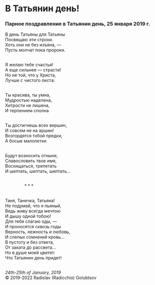 <style>p{text-align:left}</style>
# В Татьянин день!

### Парное поздравление в Татьянин день, 25 января 2019 г.

В день Татьяны для Татьяны<br />
Посвящаю эти строки.<br />
Хоть они не без изъяна, &mdash;<br />
Пусть молчат пока пророки.

<br />Я желаю тебе счастья!<br />
А еще сильнее &mdash; страсти!<br />
Но не той, что у Христа,<br />
Лучше с чистого листа:

<br />Ты красива, ты умна,<br />
Мудростью наделена,<br />
Хитрости не лишена,<br />
И терпением сполна

<br />Ты достигнешь всех вершин,<br />
И совсем не на аршин!<br />
Возгордятся тобой предки,<br />
А босые малолетки

<br />Будут возносить отныне,<br />
Славословить твое имя,<br />
Восхищаться, трепетать<br />
И шептать, шептать, шептать...

<br />&nbsp;&nbsp;&nbsp;&nbsp;&nbsp;&nbsp;&nbsp;&nbsp;&nbsp;&nbsp;&nbsp;&nbsp;&nbsp;&nbsp;&nbsp;&nbsp;\* \* \*

<br />Таня, Танечка, Татьяна!<br />
Не подумай, что я пьяный,<br />
Ведь живу всегда мечтою<br />
И дышу одной тобою!<br />
Для тебя слагаю оды, &mdash;<br />
И проносятся сквозь годы<br />
Верность, нежность и любовь,<br />
И слепых сомнений кровь...<br />
В пустоту и без ответа,<br />
От заката до рассвета...<br />
Но в душе моей цветет:<br />
Что Татьянин день придет!

<br />*24th-25th of January, 2019*<br />
&copy; 2019-2022 Radislav (Radicchio) Golubtsov
